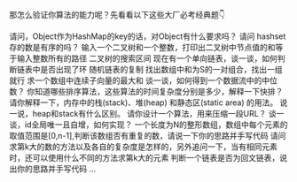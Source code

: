 那怎么验证你算法的能力呢？先看看以下这些大厂必考经典题👇

请问，Object作为HashMap的key的话，对Object有什么要求吗？
请问 hashset 存的数是有序的吗？
输入一个二叉树和一个整数，打印出二叉树中节点值的和等于输入整数所有的路径
二叉树的搜索区间
现在有一个单向链表，谈一谈，如何判断链表中是否出现了环
随机链表的复制
找出数组中和为S的一对组合，找出一组就行
求一个数组中连续子向量的最大和
谈一谈，如何得到一个数据流中的中位数？
你知道哪些排序算法，这些算法的时间复杂度分别是多少，解释一下快排？
请你解释一下，内存中的栈(stack)、堆(heap) 和静态区(static area) 的用法。
说一说，heap和stack有什么区别。
请你设计一个算法，用来压缩一段URL？
谈一谈，id全局唯一且自增，如何实现？
一个长度为N的整形数组，数组中每个元素的取值范围是[0,n-1],判断该数组否有重复的数，请说一下你的思路并手写代码
请问求第k大的数的方法以及各自的复杂度是怎样的，另外追问一下，当有相同元素时，还可以使用什么不同的方法求第k大的元素
判断一个链表是否为回文链表，说出你的思路并手写代码
...
